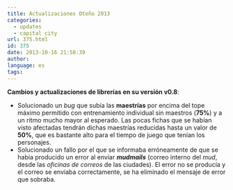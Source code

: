 ```yaml
---
title: Actualizaciones Otoño 2013
categories:
  - updates
  - capital city
url: 375.html
id: 375
date: 2013-10-16 21:58:39
author:
language: es
tags:
---
```


**Cambios y actualizaciones de librerías en su versión v0.8**:

*   Solucionado un _bug_ que subía las **maestrías** por encima del tope máximo permitido con entrenamiento individual sin maestros (**75%**) y a un ritmo mucho mayor al esperado. Las pocas fichas que se habían visto afectadas tendrán dichas maestrías reducidas hasta un valor de **50%**, que es bastante alto para el tiempo de juego que tenían los personajes.
*   Solucionado un fallo por el que se informaba erróneamente de que se había producido un error al enviar **_mudmails_** (correo interno del _mud_, desde las _oficinas de correos_ de las ciudades). El error no se producía y el correo se enviaba correctamente, se ha eliminado el mensaje de error que sobraba.
